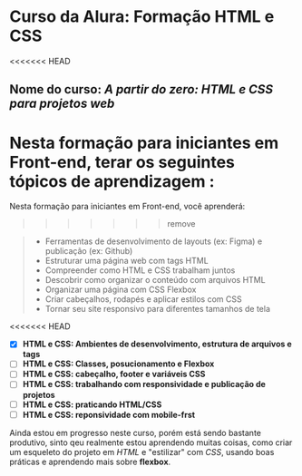 # Curso da Alura: Formação HTML e CSS

<<<<<<< HEAD
## Nome do curso:  *A partir do zero: HTML e CSS para projetos web*

Nesta formação para iniciantes em Front-end, terar os seguintes tópicos de aprendizagem :
=======
Nesta formação para iniciantes em Front-end, você aprenderá:
>>>>>>> remove

>- Ferramentas de desenvolvimento de layouts (ex: Figma) e publicação (ex: Github)
>- Estruturar uma página web com tags HTML
>- Compreender como HTML e CSS trabalham juntos
>- Descobrir como organizar o conteúdo com arquivos HTML
>- Organizar uma página com CSS Flexbox
>- Criar cabeçalhos, rodapés e aplicar estilos com CSS
>- Tornar seu site responsivo para diferentes tamanhos de tela

<<<<<<< HEAD
- [x] **HTML e CSS: Ambientes de desenvolvimento, estrutura de arquivos e tags**
- [ ] **HTML e CSS: Classes, posucionamento e Flexbox**
- [ ] **HTML e CSS: cabeçalho, footer e variáveis CSS**
- [ ] **HTML e CSS: trabalhando com responsividade e publicação de projetos**
- [ ] **HTML e CSS: praticando HTML/CSS**
- [ ] **HTML e CSS: reponsividade com mobile-frst**

Ainda estou em progresso neste curso, porém está sendo bastante produtivo, sinto qeu realmente estou aprendendo muitas coisas, como criar um esqueleto do projeto em *HTML* e "estilizar" com *CSS*, usando boas práticas e aprendendo mais sobre **flexbox**.